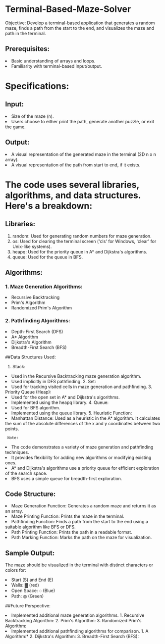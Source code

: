 # Terminal-Based-Maze-Solver
Objective:
Develop a terminal-based application that generates a random maze, finds a path from the start to the end, and visualizes the maze and path in the terminal.

## Prerequisites:
<li>Basic understanding of arrays and loops.
<li>Familiarity with terminal-based input/output.
  
# Specifications:

## Input:
<li>Size of the maze (n).
<li>Users choose to either print the path, generate another puzzle, or exit the game.
  
## Output:
<li>A visual representation of the generated maze in the terminal (2D n x n array).
<li>A visual representation of the path from start to end, if it exists.
  
# The code uses several libraries, algorithms, and data structures. Here's a breakdown:

## Libraries:
  1.	random: Used for generating random numbers for maze generation.
  2.	os: Used for clearing the terminal screen ('cls' for Windows, 'clear' for Unix-like systems).
  3.	heapq: Used for the priority queue in A* and Dijkstra's algorithms.
  4.	queue: Used for the queue in BFS.

## Algorithms:
  ### 1.	Maze Generation Algorithms:
   <li>	Recursive Backtracking
   <li>Prim's Algorithm
   <li>Randomized Prim's Algorithm
  
  ### 2.	Pathfinding Algorithms:
   <li>Depth-First Search (DFS)
   <li>A* Algorithm
   <li>Dijkstra's Algorithm
   <li>Breadth-First Search (BFS)

##Data Structures Used:
  1. Stack:
   <li>Used in the Recursive Backtracking maze generation algorithm.
   <li>Used implicitly in DFS pathfinding.
  2. Set:
   <li>Used for tracking visited cells in maze generation and pathfinding.
  3. Priority Queue (Heap):
   <li>Used for the open set in A* and Dijkstra's algorithms.
   <li>Implemented using the heapq library.
  4. Queue:
   <li>Used for BFS algorithm.
   <li>Implemented using the queue library.
  5. Heuristic Function:
   <li>Manhattan Distance:
   Used as a heuristic in the A* algorithm. It calculates the sum of the absolute differences of the x and y coordinates 
   between two points.

     Note:
<li>The code demonstrates a variety of maze generation and pathfinding techniques.
<li>It provides flexibility for adding new algorithms or modifying existing ones.
<li>A* and Dijkstra's algorithms use a priority queue for efficient exploration of the search space.
<li>BFS uses a simple queue for breadth-first exploration.
  
## Code Structure:
<li>Maze Generation Function:
Generates a random maze and returns it as an array.

<li>Maze Printing Function:
Prints the maze in the terminal.

<li>Pathfinding Function:
Finds a path from the start to the end using a suitable algorithm like BFS or DFS.

<li>Path Printing Function:
Prints the path in a readable format.

<li>Path Marking Function:
Marks the path on the maze for visualization.

## Sample Output:
The maze should be visualized in the terminal with distinct characters or colors for:

<li>Start (S) and End (E)
<li>Walls: ▓ (red)
<li>Open Space: ◌ (Blue)
<li>Path: ◍ (Green)

##Future Perspective:
<li>Implemented additional maze generation algorithms.
  1. Recursive Backtracking Algorithm:
  2. Prim's Algorithm:
  3. Randomized Prim's Algorithm:
<li>Implemented additional pathfinding algorithms for comparison.
  1. A Algorithm:*
  2. Dijkstra's Algorithm:
  3. Breadth-First Search (BFS):

